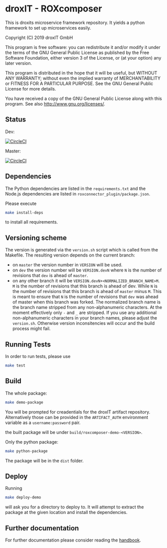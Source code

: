 # droxIT - ROXcomposer

This is droxits microservice framework repository. It yields a python framework to set up microservices easily.
    
Copyright (C) 2019  droxIT GmbH

This program is free software: you can redistribute it and/or modify
it under the terms of the GNU General Public License as published by
the Free Software Foundation, either version 3 of the License, or
(at your option) any later version.

This program is distributed in the hope that it will be useful,
but WITHOUT ANY WARRANTY; without even the implied warranty of
MERCHANTABILITY or FITNESS FOR A PARTICULAR PURPOSE.  See the
GNU General Public License for more details.

You have received a copy of the GNU General Public License
along with this program. See also <http://www.gnu.org/licenses/>.

## Status

Dev:

[![CircleCI](https://circleci.com/gh/droxit/roxcomposer/tree/dev.svg?style=svg&circle-token=8abde3cd460a4a044d7c3de054e757853e03a6c3)](https://circleci.com/gh/droxit/roxcomposer/tree/dev)

Master:

[![CircleCI](https://circleci.com/gh/droxit/roxcomposer/tree/master.svg?style=svg&circle-token=8abde3cd460a4a044d7c3de054e757853e03a6c3)](https://circleci.com/gh/droxit/roxcomposer/tree/master)

## Dependencies

The Python dependencies are listed in the `requirements.txt` and the Node.js dependencies are listed in `roxconnector_plugin/package.json`.

Please execute 

```bash
make install-deps
```

to install all requirements.


## Versioning scheme

The version is generated via the `version.sh` script which is called from the Makefile. The resulting version depends on the current branch:  

* on `master` the version number in `VERSION` will be used.
* on `dev` the version number will be `VERSION.devN` where `N` is the number of revisions that `dev` is ahead of `master`.
* on any other branch it will be `VERSION.devN+<NORMALIZED_BRANCH_NAME>M`. `M` is the number of revisions that this branch is ahead of dev. While `N` is the number of revisions that this branch is ahead of `master` minus `M`. This is meant to ensure that `N` is the number of revisions that `dev` was ahead of master when this branch was forked. The normalized branch name is the branch name stripped from any non-alphanumeric characters. At the moment effectively only `-` and `_` are stripped. If you use any additional non-alphanumeric characters in your branch names, please adjust the `version.sh`. Otherwise version inconsitencies will occur and the build process might fail.

## Running Tests

In order to run tests, please use

```bash
make test
```

## Build

The whole package:

```bash
make demo-package
```

You will be prompted for creadentials for the droxIT artifact repository. Alternatively those can be provided in the `ARTIFACT_AUTH` environment variable as a `username:password` pair.

the built package will be under `build/roxcomposer-demo-<VERSION>`.

Only the python package:

```bash
make python-package
```

The package will be in the `dist` folder.

## Deploy

Running

```bash
make deploy-demo
```

will ask you for a directory to deploy to. It will attempt to extract the package at the given location and install the dependencies.

## Further documentation

For further documentation please consider reading the [handbook](doc/handbook.md).


